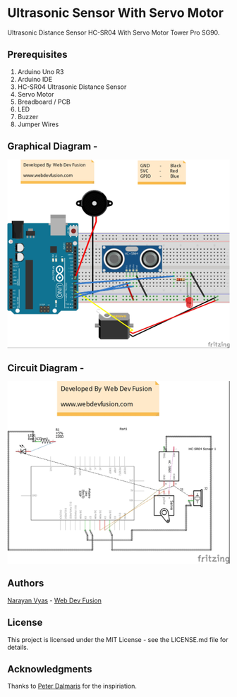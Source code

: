 # Ultrasonic Sensor With Servo Motor
Ultrasonic Distance Sensor HC-SR04 With Servo Motor Tower Pro SG90.

## Prerequisites
1. Arduino Uno R3
2. Arduino IDE
3. HC-SR04 Ultrasonic Distance Sensor
4. Servo Motor
5. Breadboard / PCB
6. LED
7. Buzzer
8. Jumper Wires

## Graphical Diagram -
![Graphical Diagram](https://github.com/narayanvyas/IoT-Workshop/blob/master/Arduino/Ultrasonic_Sensor_With_Servo_Motor/Graphical%20Diagram.jpeg)

## Circuit Diagram -
![Circuit Diagram](https://github.com/narayanvyas/IoT-Workshop/blob/master/Arduino/Ultrasonic_Sensor_With_Servo_Motor/Circuit%20Diagram.jpeg)

## Authors
[Narayan Vyas](https://www.narayanvyas.org) - [Web Dev Fusion](https://www.webdevfusion.com)

## License
This project is licensed under the MIT License - see the LICENSE.md file for details.

## Acknowledgments
Thanks to [Peter Dalmaris](https://github.com/futureshocked) for the inspiriation.
